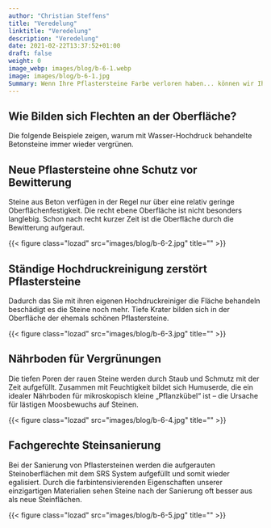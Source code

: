 ```yaml
---
author: "Christian Steffens"
title: "Veredelung"
linktitle: "Veredelung"
description: "Veredelung"
date: 2021-02-22T13:37:52+01:00
draft: false
weight: 0
image_webp: images/blog/b-6-1.webp
image: images/blog/b-6-1.jpg
Summary: Wenn Ihre Pflastersteine Farbe verloren haben... können wir Ihnen helfen!
---
```


## Wie Bilden sich Flechten an der Oberfläche?

Die folgende Beispiele zeigen, warum mit Wasser-Hochdruck behandelte Betonsteine immer wieder vergrünen.

## Neue Pflastersteine ohne Schutz vor Bewitterung

Steine aus Beton  verfügen in der Regel nur über eine relativ geringe Oberflächenfestigkeit. Die recht ebene Oberfläche ist nicht besonders langlebig. Schon nach recht kurzer Zeit ist die Oberfläche durch die Bewitterung aufgeraut.

{{< figure class="lozad" src="images/blog/b-6-2.jpg" title="" >}}

## Ständige Hochdruckreinigung zerstört Pflastersteine

Dadurch das Sie mit ihren eigenen Hochdruckreiniger die Fläche behandeln beschädigt es die Steine noch  mehr. Tiefe Krater bilden sich in der Oberfläche der ehemals schönen Pflastersteine.

{{< figure class="lozad" src="images/blog/b-6-3.jpg" title="" >}}

## Nährboden für Vergrünungen

Die tiefen Poren der rauen Steine werden durch Staub und Schmutz mit der Zeit aufgefüllt.  Zusammen mit Feuchtigkeit bildet sich Humuserde, die ein idealer Nährboden für mikroskopisch kleine „Pflanzkübel“ ist – die Ursache für lästigen Moosbewuchs auf Steinen.

{{< figure class="lozad" src="images/blog/b-6-4.jpg" title="" >}}

## Fachgerechte Steinsanierung

Bei der Sanierung von Pflastersteinen werden die aufgerauten Steinoberflächen mit dem SRS System aufgefüllt und somit wieder egalisiert. Durch die farbintensivierenden Eigenschaften unserer einzigartigen Materialien sehen Steine nach der Sanierung oft besser aus als neue Steinflächen.

{{< figure class="lozad" src="images/blog/b-6-5.jpg" title="" >}}
